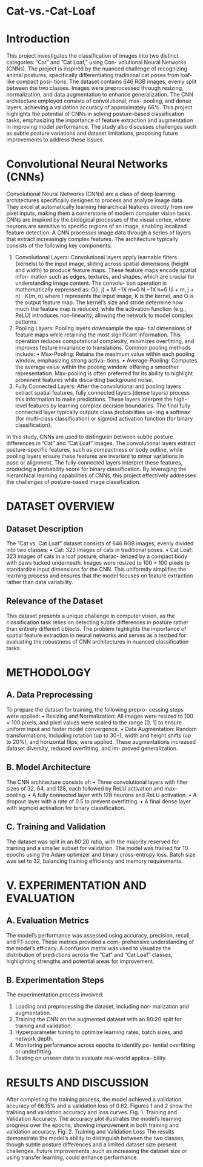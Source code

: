 # Cat-vs.-Cat-Loaf
# Introduction
This project investigates the classification of images
into two distinct categories: ”Cat” and ”Cat Loaf,” using Con-
volutional Neural Networks (CNNs). The project is inspired by
the nuanced challenge of recognizing animal postures, specifically
differentiating traditional cat poses from loaf-like compact posi-
tions. The dataset contains 646 RGB images, evenly split between
the two classes. Images were preprocessed through resizing,
normalization, and data augmentation to enhance generalization.
The CNN architecture employed consists of convolutional, max-
pooling, and dense layers, achieving a validation accuracy of
approximately 66%. This project highlights the potential of CNNs
in solving posture-based classification tasks, emphasizing the
importance of feature extraction and augmentation in improving
model performance. The study also discusses challenges such
as subtle posture variations and dataset limitations, proposing
future improvements to address these issues.
# Convolutional Neural Networks (CNNs)
Convolutional Neural Networks (CNNs) are a class of
deep learning architectures specifically designed to process
and analyze image data. They excel at automatically learning
hierarchical features directly from raw pixel inputs, making
them a cornerstone of modern computer vision tasks. CNNs
are inspired by the biological processes of the visual cortex,
where neurons are sensitive to specific regions of an image,
enabling localized feature detection.
A CNN processes image data through a series of layers
that extract increasingly complex features. The architecture
typically consists of the following key components:
1) Convolutional Layers: Convolutional layers apply
learnable filters (kernels) to the input image, sliding
across spatial dimensions (height and width) to produce
feature maps. These feature maps encode spatial infor-
mation such as edges, textures, and shapes, which are
crucial for understanding image content. The convolu-
tion operation is mathematically expressed as:
O(i, j) =
M −1X
m=0
N −1X
n=0
I(i + m, j + n) · K(m, n)
where I represents the input image, K is the kernel,
and O is the output feature map. The kernel’s size and
stride determine how much the feature map is reduced,
while the activation function (e.g., ReLU) introduces
non-linearity, allowing the network to model complex
patterns.
2) Pooling Layers: Pooling layers downsample the spa-
tial dimensions of feature maps while retaining the
most significant information. This operation reduces
computational complexity, minimizes overfitting, and
improves feature invariance to translations. Common
pooling methods include:
• Max-Pooling: Retains the maximum value within
each pooling window, emphasizing strong activa-
tions.
• Average-Pooling: Computes the average value
within the pooling window, offering a smoother
representation.
Max-pooling is often preferred for its ability to highlight
prominent features while discarding background noise.
3) Fully Connected Layers: After the convolutional and
pooling layers extract spatial features, fully connected
layers (dense layers) process this information to make
predictions. These layers interpret the high-level features
by learning complex decision boundaries. The final fully
connected layer typically outputs class probabilities us-
ing a softmax (for multi-class classification) or sigmoid
activation function (for binary classification).

In this study, CNNs are used to distinguish between subtle
posture differences in ”Cat” and ”Cat Loaf” images. The
convolutional layers extract posture-specific features, such as
compactness or body outline, while pooling layers ensure these
features are invariant to minor variations in pose or alignment.
The fully connected layers interpret these features, producing
a probability score for binary classification. By leveraging
the hierarchical learning capabilities of CNNs, this project
effectively addresses the challenges of posture-based image
classification.

# DATASET OVERVIEW
## Dataset Description
The ”Cat vs. Cat Loaf” dataset consists of 646 RGB images,
evenly divided into two classes:
• Cat: 323 images of cats in traditional poses.
• Cat Loaf: 323 images of cats in a loaf posture, charac-
terized by a compact body with paws tucked underneath.
Images were resized to 100 × 100 pixels to standardize
input dimensions for the CNN. This uniformity simplifies the
learning process and ensures that the model focuses on feature
extraction rather than data variability.
## Relevance of the Dataset
This dataset presents a unique challenge in computer vision,
as the classification task relies on detecting subtle differences
in posture rather than entirely different objects. The problem
highlights the importance of spatial feature extraction in neural
networks and serves as a testbed for evaluating the robustness
of CNN architectures in nuanced classification tasks.
# METHODOLOGY
## A. Data Preprocessing
To prepare the dataset for training, the following prepro-
cessing steps were applied:
• Resizing and Normalization: All images were resized
to 100 × 100 pixels, and pixel values were scaled to
the range [0, 1] to ensure uniform input and faster model
convergence.
 • Data Augmentation: Random transformations, including
rotation (up to 30◦), width and height shifts (up to 20%),
and horizontal flips, were applied. These augmentations
increased dataset diversity, reduced overfitting, and im-
proved generalization.
## B. Model Architecture
The CNN architecture consists of:
• Three convolutional layers with filter sizes of 32, 64, and
128, each followed by ReLU activation and max-pooling.
• A fully connected layer with 128 neurons and ReLU
activation.
• A dropout layer with a rate of 0.5 to prevent overfitting.
• A final dense layer with sigmoid activation for binary
classification.
## C. Training and Validation
The dataset was split in an 80:20 ratio, with the majority
reserved for training and a smaller subset for validation. The
model was trained for 10 epochs using the Adam optimizer and
binary cross-entropy loss. Batch size was set to 32, balancing
training efficiency and memory requirements.
# V. EXPERIMENTATION AND EVALUATION
## A. Evaluation Metrics
The model’s performance was assessed using accuracy,
precision, recall, and F1-score. These metrics provided a com-
prehensive understanding of the model’s efficacy. A confusion
matrix was used to visualize the distribution of predictions
across the ”Cat” and ”Cat Loaf” classes, highlighting strengths
and potential areas for improvement.
## B. Experimentation Steps
The experimentation process involved:
1) Loading and preprocessing the dataset, including nor-
malization and augmentation.
2) Training the CNN on the augmented dataset with an
80:20 split for training and validation.
3) Hyperparameter tuning to optimize learning rates, batch
sizes, and network depth.
4) Monitoring performance across epochs to identify po-
tential overfitting or underfitting.
5) Testing on unseen data to evaluate real-world applica-
bility.
# RESULTS AND DISCUSSION
After completing the training process, the model achieved
a validation accuracy of 66.15% and a validation loss of 0.62.
Figures 1 and 2 show the training and validation accuracy and
loss curves.
Fig. 1. Training and Validation Accuracy. The accuracy plot illustrates the
model’s learning progress over the epochs, showing improvement in both
training and validation accuracy.
Fig. 2. Training and Validation Loss
The results demonstrate the model’s ability to distinguish
between the two classes, though subtle posture differences and
a limited dataset size present challenges. Future improvements,
such as increasing the dataset size or using transfer learning,
could enhance performance.
